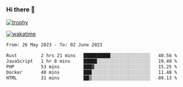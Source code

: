 ### Hi there 👋

[![trophy](https://github-profile-trophy.vercel.app/?username=cxnky&theme=dracula)](https://github.com/ryo-ma/github-profile-trophy)

[![wakatime](https://wakatime.com/badge/user/1c39c599-5497-41b9-a5be-2c4676e7fd23.svg)](https://wakatime.com/@1c39c599-5497-41b9-a5be-2c4676e7fd23)
<!--START_SECTION:waka-->

```txt
From: 26 May 2023 - To: 02 June 2023

Rust         2 hrs 21 mins   ██████████░░░░░░░░░░░░░░░   40.56 %
JavaScript   1 hr 8 mins     █████░░░░░░░░░░░░░░░░░░░░   19.49 %
PHP          53 mins         ███▓░░░░░░░░░░░░░░░░░░░░░   15.25 %
Docker       40 mins         ███░░░░░░░░░░░░░░░░░░░░░░   11.48 %
HTML         31 mins         ██▒░░░░░░░░░░░░░░░░░░░░░░   09.13 %
```

<!--END_SECTION:waka-->
